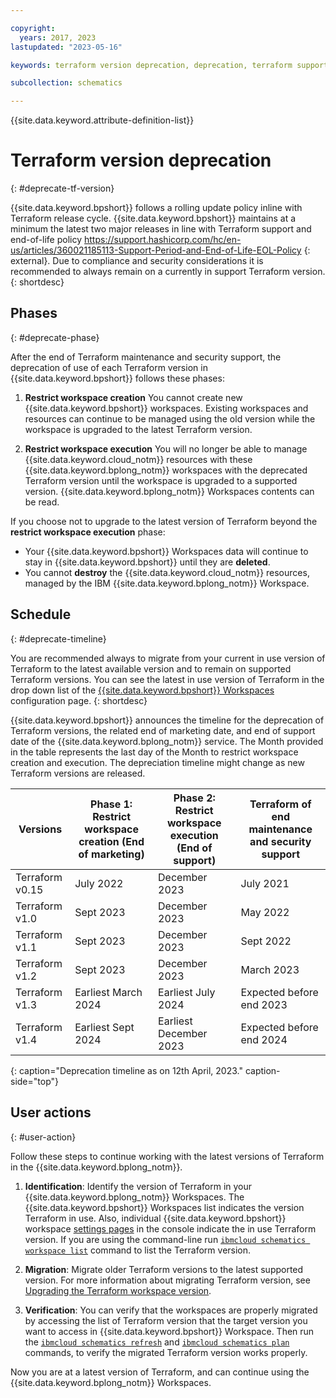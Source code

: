 ```yaml
---

copyright:
  years: 2017, 2023
lastupdated: "2023-05-16"

keywords: terraform version deprecation, deprecation, terraform support schematics

subcollection: schematics

---
```


{{site.data.keyword.attribute-definition-list}}

# Terraform version deprecation 
{: #deprecate-tf-version}

{{site.data.keyword.bpshort}} follows a rolling update policy inline with Terraform release cycle. {{site.data.keyword.bpshort}} maintains at a minimum the latest two major releases in line with Terraform support and end-of-life policy https://support.hashicorp.com/hc/en-us/articles/360021185113-Support-Period-and-End-of-Life-EOL-Policy {: external}. Due to compliance and security considerations it is recommended to always remain on a currently in support Terraform version.  
{: shortdesc}

## Phases
{: #deprecate-phase}

After the end of Terraform maintenance and security support, the deprecation of use of each Terraform version in {{site.data.keyword.bpshort}} follows these phases:
1. **Restrict workspace creation** You cannot create new {{site.data.keyword.bpshort}} workspaces. Existing workspaces and resources can continue to be managed using the old version while the workspace is upgraded to the latest Terraform version. 

2. **Restrict workspace execution** You will no longer be able to manage {{site.data.keyword.cloud_notm}} resources with these {{site.data.keyword.bplong_notm}} workspaces with the deprecated Terraform version until the workspace is upgraded to a supported version. {{site.data.keyword.bplong_notm}} Workspaces contents can be read. 

If you choose not to upgrade to the latest version of Terraform beyond the **restrict workspace execution** phase:
- Your {{site.data.keyword.bpshort}} Workspaces data will continue to stay in {{site.data.keyword.bpshort}} until they are **deleted**.
- You cannot **destroy** the {{site.data.keyword.cloud_notm}} resources, managed by the IBM {{site.data.keyword.bplong_notm}} Workspace.

## Schedule
{: #deprecate-timeline} 

You are recommended always to migrate from your current in use version of Terraform to the latest available version and to remain on supported Terraform versions. You can see the latest in use version of Terraform in the drop down list of the [{{site.data.keyword.bpshort}} Workspaces](https://cloud.ibm.com/schematics/workspaces/create) configuration page. 
{: shortdesc}

{{site.data.keyword.bpshort}} announces the timeline for the deprecation of Terraform versions, the related end of marketing date, and end of support date of the {{site.data.keyword.bplong_notm}} service. The Month provided in the table represents the last day of the Month to restrict workspace creation and execution. The depreciation timeline might change as new Terraform versions are released.  

|Versions | Phase 1: Restrict workspace creation (End of marketing)|    Phase 2: Restrict workspace execution (End of support)|      Terraform of end maintenance and security support|
| -- | -- | --| --|
| Terraform v0.15 | July 2022  |	December 2023	|	July 2021 |
| Terraform v1.0 |	Sept 2023 |   December 2023	|	May 2022 |
| Terraform v1.1 |  Sept 2023	|	  December 2023	|	Sept 2022 |
| Terraform v1.2 |  Sept 2023	|	  December 2023	|	March 2023 |
| Terraform v1.3 |  Earliest March 2024	|  Earliest	July 2024	|	Expected before end 2023 |
| Terraform v1.4 |	Earliest Sept 2024  |  Earliest December 2023 |	Expected before end 2024 |
{: caption="Deprecation timeline as on 12th April, 2023." caption-side="top"}

## User actions
{: #user-action}

Follow these steps to continue working with the latest versions of Terraform in the {{site.data.keyword.bplong_notm}}.

1. **Identification**: Identify the version of Terraform in your {{site.data.keyword.bplong_notm}} Workspaces. The {{site.data.keyword.bpshort}} Workspaces list indicates the version Terraform in use. Also, individual {{site.data.keyword.bpshort}} workspace [settings pages](/docs/schematics?topic=schematics-sch-create-wks&interface=ui#import-template) in the console indicate the in use Terraform version. If you are using the command-line run [`ibmcloud schematics workspace list`](/docs/schematics?topic=schematics-schematics-cli-reference#schematics-workspace-list) command to list the Terraform version.

2. **Migration**: Migrate older Terraform versions to the latest supported version. For more information about migrating Terraform version, see [Upgrading the Terraform workspace version](/docs/schematics?topic=schematics-migrating-terraform-version#migrate-steps12).

3. **Verification**: You can verify that the workspaces are properly migrated by accessing the list of Terraform version that the target version you want to access in {{site.data.keyword.bpshort}} Workspace. Then run the [`ibmcloud schematics refresh`](/docs/schematics?topic=schematics-schematics-cli-reference#schematics-refresh) and [`ibmcloud schematics plan`](/docs/schematics?topic=schematics-schematics-cli-reference#schematics-plan) commands, to verify the migrated Terraform version works properly.

Now you are at a latest version of Terraform, and can continue using the {{site.data.keyword.bplong_notm}} Workspaces.

